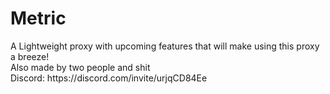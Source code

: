 <h1>Metric</h1>
<p>A Lightweight proxy with upcoming features that will make using this proxy a breeze!
<br>
Also made by two people and shit
  
  <br>
  Discord: https://discord.com/invite/urjqCD84Ee
</p>
